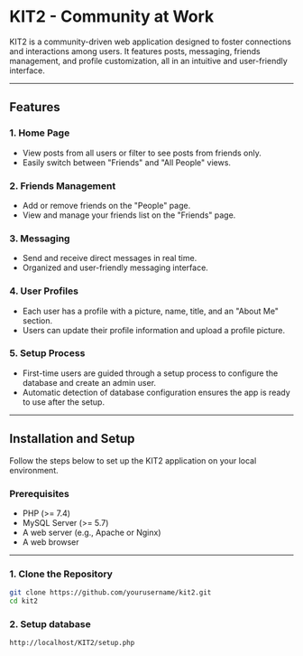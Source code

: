 # KIT2 - Community at Work

KIT2 is a community-driven web application designed to foster connections and interactions among users. It features posts, messaging, friends management, and profile customization, all in an intuitive and user-friendly interface.

---

## Features

### 1. **Home Page**
   - View posts from all users or filter to see posts from friends only.
   - Easily switch between "Friends" and "All People" views.

### 2. **Friends Management**
   - Add or remove friends on the "People" page.
   - View and manage your friends list on the "Friends" page.

### 3. **Messaging**
   - Send and receive direct messages in real time.
   - Organized and user-friendly messaging interface.

### 4. **User Profiles**
   - Each user has a profile with a picture, name, title, and an "About Me" section.
   - Users can update their profile information and upload a profile picture.

### 5. **Setup Process**
   - First-time users are guided through a setup process to configure the database and create an admin user.
   - Automatic detection of database configuration ensures the app is ready to use after the setup.

---

## Installation and Setup

Follow the steps below to set up the KIT2 application on your local environment.

### Prerequisites
- PHP (>= 7.4)
- MySQL Server (>= 5.7)
- A web server (e.g., Apache or Nginx)
- A web browser

---

### 1. Clone the Repository
```bash
git clone https://github.com/yourusername/kit2.git
cd kit2
```
### 2. Setup database
```bash
http://localhost/KIT2/setup.php
```
